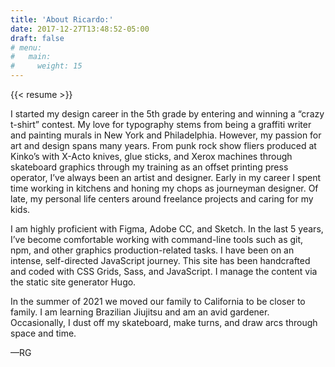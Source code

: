 ```yaml
---
title: 'About Ricardo:'
date: 2017-12-27T13:48:52-05:00
draft: false
# menu:
#   main:
#     weight: 15
---
```

{{< resume >}}

I started my design career in the 5th grade by entering and winning a “crazy t-shirt” contest. My love for typography stems from being a graffiti writer and painting murals in New York and Philadelphia. However, my passion for art and design spans many years. From punk rock show fliers produced at Kinko’s with X-Acto knives, glue sticks, and Xerox machines through skateboard graphics through my training as an offset printing press operator, I’ve always been an artist and designer. Early in my career I spent time working in kitchens and honing my chops as journeyman designer. Of late, my personal life centers around freelance projects and caring for my kids. 

I am highly proficient with Figma, Adobe CC, and Sketch. In the last 5 years, I’ve become comfortable working with command-line tools such as git, npm, and other graphics production-related tasks. I have been on an intense, self-directed JavaScript journey. This site has been handcrafted and coded with CSS Grids, Sass, and JavaScript. I manage the content via the static site generator Hugo.

In the summer of 2021 we moved our family to California to be closer to family. I am learning Brazilian Jiujitsu and am an avid gardener. Occasionally, I dust off my skateboard, make turns, and draw arcs through space and time.

—RG